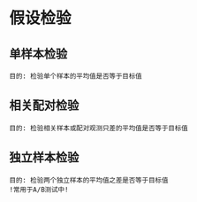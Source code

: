 # 假设检验

## 单样本检验
	目的: 检验单个样本的平均值是否等于目标值

## 相关配对检验
	目的: 检验相关样本或配对观测只差的平均值是否等于目标值

## 独立样本检验
	目的: 检验两个独立样本的平均值之差是否等于目标值
	!常用于A/B测试中!